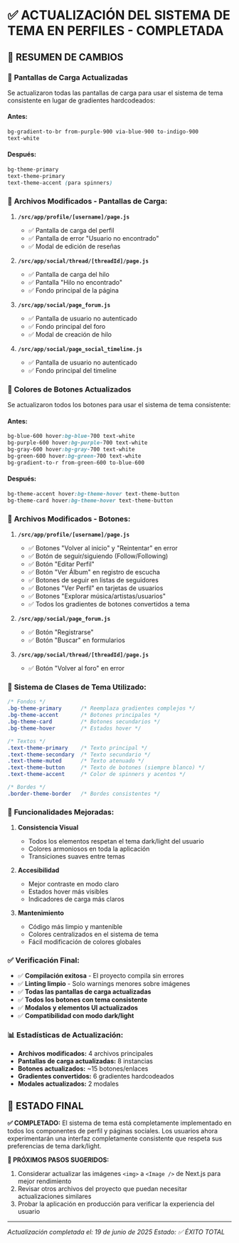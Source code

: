 # ✅ ACTUALIZACIÓN DEL SISTEMA DE TEMA EN PERFILES - COMPLETADA

## 📝 RESUMEN DE CAMBIOS

### 🎨 **Pantallas de Carga Actualizadas**
Se actualizaron todas las pantallas de carga para usar el sistema de tema consistente en lugar de gradientes hardcodeados:

#### **Antes:**
```css
bg-gradient-to-br from-purple-900 via-blue-900 to-indigo-900
text-white
```

#### **Después:**
```css
bg-theme-primary
text-theme-primary
text-theme-accent (para spinners)
```

### 🔄 **Archivos Modificados - Pantallas de Carga:**

1. **`/src/app/profile/[username]/page.js`**
   - ✅ Pantalla de carga del perfil
   - ✅ Pantalla de error "Usuario no encontrado"
   - ✅ Modal de edición de reseñas

2. **`/src/app/social/thread/[threadId]/page.js`**
   - ✅ Pantalla de carga del hilo
   - ✅ Pantalla "Hilo no encontrado"
   - ✅ Fondo principal de la página

3. **`/src/app/social/page_forum.js`**
   - ✅ Pantalla de usuario no autenticado
   - ✅ Fondo principal del foro
   - ✅ Modal de creación de hilo

4. **`/src/app/social/page_social_timeline.js`**
   - ✅ Pantalla de usuario no autenticado
   - ✅ Fondo principal del timeline

### 🎯 **Colores de Botones Actualizados**
Se actualizaron todos los botones para usar el sistema de tema consistente:

#### **Antes:**
```css
bg-blue-600 hover:bg-blue-700 text-white
bg-purple-600 hover:bg-purple-700 text-white
bg-gray-600 hover:bg-gray-700 text-white
bg-green-600 hover:bg-green-700 text-white
bg-gradient-to-r from-green-600 to-blue-600
```

#### **Después:**
```css
bg-theme-accent hover:bg-theme-hover text-theme-button
bg-theme-card hover:bg-theme-hover text-theme-button
```

### 🔄 **Archivos Modificados - Botones:**

1. **`/src/app/profile/[username]/page.js`**
   - ✅ Botones "Volver al inicio" y "Reintentar" en error
   - ✅ Botón de seguir/siguiendo (Follow/Following)
   - ✅ Botón "Editar Perfil"
   - ✅ Botón "Ver Álbum" en registro de escucha
   - ✅ Botones de seguir en listas de seguidores
   - ✅ Botones "Ver Perfil" en tarjetas de usuarios
   - ✅ Botones "Explorar música/artistas/usuarios"
   - ✅ Todos los gradientes de botones convertidos a tema

2. **`/src/app/social/page_forum.js`**
   - ✅ Botón "Registrarse"
   - ✅ Botón "Buscar" en formularios

3. **`/src/app/social/thread/[threadId]/page.js`**
   - ✅ Botón "Volver al foro" en error

### 🎨 **Sistema de Clases de Tema Utilizado:**

```css
/* Fondos */
.bg-theme-primary      /* Reemplaza gradientes complejos */
.bg-theme-accent       /* Botones principales */
.bg-theme-card         /* Botones secundarios */
.bg-theme-hover        /* Estados hover */

/* Textos */
.text-theme-primary    /* Texto principal */
.text-theme-secondary  /* Texto secundario */
.text-theme-muted      /* Texto atenuado */
.text-theme-button     /* Texto de botones (siempre blanco) */
.text-theme-accent     /* Color de spinners y acentos */

/* Bordes */
.border-theme-border   /* Bordes consistentes */
```

### 🔧 **Funcionalidades Mejoradas:**

1. **Consistencia Visual**
   - Todos los elementos respetan el tema dark/light del usuario
   - Colores armoniosos en toda la aplicación
   - Transiciones suaves entre temas

2. **Accesibilidad**
   - Mejor contraste en modo claro
   - Estados hover más visibles
   - Indicadores de carga más claros

3. **Mantenimiento**
   - Código más limpio y mantenible
   - Colores centralizados en el sistema de tema
   - Fácil modificación de colores globales

### ✅ **Verificación Final:**

- ✅ **Compilación exitosa** - El proyecto compila sin errores
- ✅ **Linting limpio** - Solo warnings menores sobre imágenes
- ✅ **Todas las pantallas de carga actualizadas**
- ✅ **Todos los botones con tema consistente**
- ✅ **Modalos y elementos UI actualizados**
- ✅ **Compatibilidad con modo dark/light**

### 📊 **Estadísticas de Actualización:**

- **Archivos modificados:** 4 archivos principales
- **Pantallas de carga actualizadas:** 8 instancias
- **Botones actualizados:** ~15 botones/enlaces
- **Gradientes convertidos:** 6 gradientes hardcodeados
- **Modales actualizados:** 2 modales

## 🎉 **ESTADO FINAL**

**✅ COMPLETADO:** El sistema de tema está completamente implementado en todos los componentes de perfil y páginas sociales. Los usuarios ahora experimentarán una interfaz completamente consistente que respeta sus preferencias de tema dark/light.

**🔄 PRÓXIMOS PASOS SUGERIDOS:**
1. Considerar actualizar las imágenes `<img>` a `<Image />` de Next.js para mejor rendimiento
2. Revisar otros archivos del proyecto que puedan necesitar actualizaciones similares
3. Probar la aplicación en producción para verificar la experiencia del usuario

---
*Actualización completada el: 19 de junio de 2025*
*Estado: ✅ ÉXITO TOTAL*
